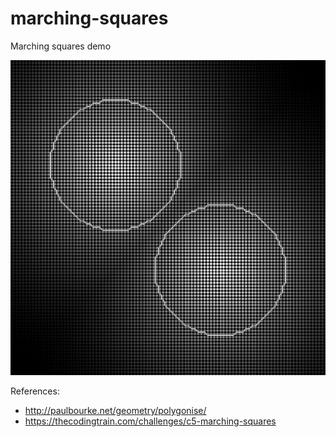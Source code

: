 # marching-squares
Marching squares demo

<img src="pixels.png">

References: 
- http://paulbourke.net/geometry/polygonise/
- https://thecodingtrain.com/challenges/c5-marching-squares

